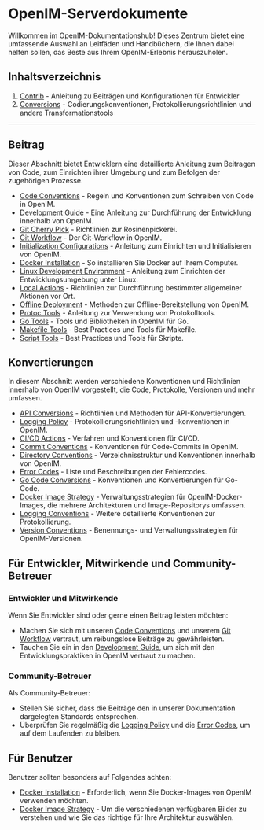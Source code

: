 # OpenIM-Serverdokumente

Willkommen im OpenIM-Dokumentationshub! Dieses Zentrum bietet eine umfassende Auswahl an Leitfäden und Handbüchern, die Ihnen dabei helfen sollen, das Beste aus Ihrem OpenIM-Erlebnis herauszuholen.

## Inhaltsverzeichnis

1. [Contrib](https://github.com/openimsdk/open-im-server/blob/main/docs/contrib) - Anleitung zu Beiträgen und Konfigurationen für Entwickler
2. [Conversions](https://github.com/openimsdk/open-im-server/blob/main/docs/contrib) - Codierungskonventionen, Protokollierungsrichtlinien und andere Transformationstools

------

## Beitrag

Dieser Abschnitt bietet Entwicklern eine detaillierte Anleitung zum Beitragen von Code, zum Einrichten ihrer Umgebung und zum Befolgen der zugehörigen Prozesse.

- [Code Conventions](https://github.com/openimsdk/open-im-server/blob/main/docs/contrib/code-conventions.md) - Regeln und Konventionen zum Schreiben von Code in OpenIM.
- [Development Guide](https://github.com/openimsdk/open-im-server/blob/main/docs/contrib/development.md) - Eine Anleitung zur Durchführung der Entwicklung innerhalb von OpenIM.
- [Git Cherry Pick](https://github.com/openimsdk/open-im-server/blob/main/docs/contrib/gitcherry-pick.md) - Richtlinien zur Rosinenpickerei.
- [Git Workflow](https://github.com/openimsdk/open-im-server/blob/main/docs/contrib/git-workflow.md) - Der Git-Workflow in OpenIM.
- [Initialization Configurations](https://github.com/openimsdk/open-im-server/blob/main/docs/contrib/init-config.md) - Anleitung zum Einrichten und Initialisieren von OpenIM.
- [Docker Installation](https://github.com/openimsdk/open-im-server/blob/main/docs/contrib/install-docker.md) - So installieren Sie Docker auf Ihrem Computer.
- [Linux Development Environment](https://github.com/openimsdk/open-im-server/blob/main/docs/contrib/linux-development.md) - Anleitung zum Einrichten der Entwicklungsumgebung unter Linux.
- [Local Actions](https://github.com/openimsdk/open-im-server/blob/main/docs/contrib/local-actions.md) - Richtlinien zur Durchführung bestimmter allgemeiner Aktionen vor Ort.
- [Offline Deployment](https://github.com/openimsdk/open-im-server/blob/main/docs/contrib/offline-deployment.md) - Methoden zur Offline-Bereitstellung von OpenIM.
- [Protoc Tools](https://github.com/openimsdk/open-im-server/blob/main/docs/contrib/protoc-tools.md) - Anleitung zur Verwendung von Protokolltools.
- [Go Tools](https://github.com/openimsdk/open-im-server/blob/main/docs/contrib/util-go.md) - Tools und Bibliotheken in OpenIM für Go.
- [Makefile Tools](https://github.com/openimsdk/open-im-server/blob/main/docs/contrib/util-makefile.md) - Best Practices und Tools für Makefile.
- [Script Tools](https://github.com/openimsdk/open-im-server/blob/main/docs/contrib/util-scripts.md) - Best Practices und Tools für Skripte.

## Konvertierungen

In diesem Abschnitt werden verschiedene Konventionen und Richtlinien innerhalb von OpenIM vorgestellt, die Code, Protokolle, Versionen und mehr umfassen.

- [API Conversions](https://github.com/openimsdk/open-im-server/blob/main/docs/contrib/api.md) - Richtlinien und Methoden für API-Konvertierungen.
- [Logging Policy](https://github.com/openimsdk/open-im-server/blob/main/docs/contrib/bash-log.md) - Protokollierungsrichtlinien und -konventionen in OpenIM.
- [CI/CD Actions](https://github.com/openimsdk/open-im-server/blob/main/docs/contrib/cicd-actions.md) - Verfahren und Konventionen für CI/CD.
- [Commit Conventions](https://github.com/openimsdk/open-im-server/blob/main/docs/contrib/commit.md) - Konventionen für Code-Commits in OpenIM.
- [Directory Conventions](https://github.com/openimsdk/open-im-server/blob/main/docs/contrib/directory.md) - Verzeichnisstruktur und Konventionen innerhalb von OpenIM.
- [Error Codes](https://github.com/openimsdk/open-im-server/blob/main/docs/contrib/error-code.md) - Liste und Beschreibungen der Fehlercodes.
- [Go Code Conversions](https://github.com/openimsdk/open-im-server/blob/main/docs/contrib/go-code.md) - Konventionen und Konvertierungen für Go-Code.
- [Docker Image Strategy](https://github.com/openimsdk/open-im-server/blob/main/docs/contrib/images.md) - Verwaltungsstrategien für OpenIM-Docker-Images, die mehrere Architekturen und Image-Repositorys umfassen.
- [Logging Conventions](https://github.com/openimsdk/open-im-server/blob/main/docs/contrib/logging.md) - Weitere detaillierte Konventionen zur Protokollierung.
- [Version Conventions](https://github.com/openimsdk/open-im-server/blob/main/docs/contrib/version.md) - Benennungs- und Verwaltungsstrategien für OpenIM-Versionen.


## Für Entwickler, Mitwirkende und Community-Betreuer

### Entwickler und Mitwirkende

Wenn Sie Entwickler sind oder gerne einen Beitrag leisten möchten:
- Machen Sie sich mit unseren [Code Conventions](https://github.com/openimsdk/open-im-server/blob/main/docs/contrib/code-conventions.md) und unserem [Git Workflow](https://github.com/openimsdk/open-im-server/blob/main/docs/contrib/git-workflow.md) vertraut, um reibungslose Beiträge zu gewährleisten.
- Tauchen Sie ein in den [Development Guide](https://github.com/openimsdk/open-im-server/blob/main/docs/contrib/development.md), um sich mit den Entwicklungspraktiken in OpenIM vertraut zu machen.

### Community-Betreuer

Als Community-Betreuer:

- Stellen Sie sicher, dass die Beiträge den in unserer Dokumentation dargelegten Standards entsprechen.
- Überprüfen Sie regelmäßig die [Logging Policy](https://github.com/openimsdk/open-im-server/blob/main/docs/contrib/bash-log.md) und die [Error Codes](https://github.com/openimsdk/open-im-server/blob/main/docs/contrib/error-code.md), um auf dem Laufenden zu bleiben.

## Für Benutzer

Benutzer sollten besonders auf Folgendes achten:

- [Docker Installation](https://github.com/openimsdk/open-im-server/blob/main/docs/contrib/install-docker.md) - Erforderlich, wenn Sie Docker-Images von OpenIM verwenden möchten.
- [Docker Image Strategy](https://github.com/openimsdk/open-im-server/blob/main/docs/contrib/images.md) - Um die verschiedenen verfügbaren Bilder zu verstehen und wie Sie das richtige für Ihre Architektur auswählen.